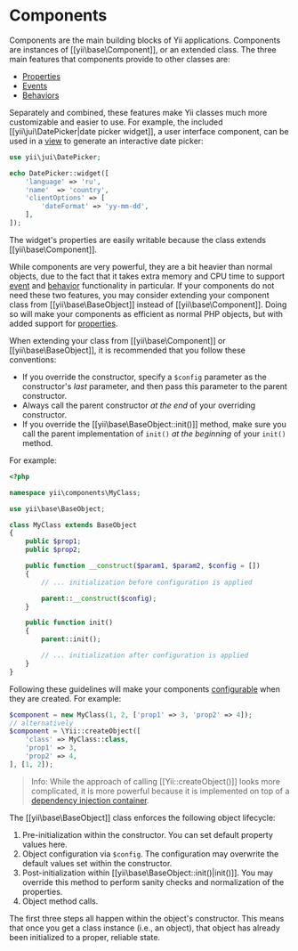 Components
==========

Components are the main building blocks of Yii applications. Components are instances of [[yii\base\Component]],
or an extended class. The three main features that components provide to other classes are:

* [Properties](concept-properties.md)
* [Events](concept-events.md)
* [Behaviors](concept-behaviors.md)
 
Separately and combined, these features make Yii classes much more customizable and easier to use. For example,
the included [[yii\jui\DatePicker|date picker widget]], a user interface component, can be used in a [view](structure-views.md)
to generate an interactive date picker:

```php
use yii\jui\DatePicker;

echo DatePicker::widget([
    'language' => 'ru',
    'name'  => 'country',
    'clientOptions' => [
        'dateFormat' => 'yy-mm-dd',
    ],
]);
```

The widget's properties are easily writable because the class extends [[yii\base\Component]].

While components are very powerful, they are a bit heavier than normal objects, due to the fact that
it takes extra memory and CPU time to support [event](concept-events.md) and [behavior](concept-behaviors.md) functionality in particular.
If your components do not need these two features, you may consider extending your component class from
[[yii\base\BaseObject]] instead of [[yii\base\Component]]. Doing so will make your components as efficient as normal PHP objects,
but with added support for [properties](concept-properties.md).

When extending your class from [[yii\base\Component]] or [[yii\base\BaseObject]], it is recommended that you follow
these conventions:

- If you override the constructor, specify a `$config` parameter as the constructor's *last* parameter, and then pass this parameter
  to the parent constructor.
- Always call the parent constructor *at the end* of your overriding constructor.
- If you override the [[yii\base\BaseObject::init()]] method, make sure you call the parent implementation of `init()` *at the beginning* of your `init()` method.

For example:

```php
<?php

namespace yii\components\MyClass;

use yii\base\BaseObject;

class MyClass extends BaseObject
{
    public $prop1;
    public $prop2;

    public function __construct($param1, $param2, $config = [])
    {
        // ... initialization before configuration is applied

        parent::__construct($config);
    }

    public function init()
    {
        parent::init();

        // ... initialization after configuration is applied
    }
}
```

Following these guidelines will make your components [configurable](concept-configurations.md) when they are created. For example:

```php
$component = new MyClass(1, 2, ['prop1' => 3, 'prop2' => 4]);
// alternatively
$component = \Yii::createObject([
    'class' => MyClass::class,
    'prop1' => 3,
    'prop2' => 4,
], [1, 2]);
```

> Info: While the approach of calling [[Yii::createObject()]] looks more complicated, it is more powerful because it is
> implemented on top of a [dependency injection container](concept-di-container.md).
  

The [[yii\base\BaseObject]] class enforces the following object lifecycle:

1. Pre-initialization within the constructor. You can set default property values here.
2. Object configuration via `$config`. The configuration may overwrite the default values set within the constructor.
3. Post-initialization within [[yii\base\BaseObject::init()|init()]]. You may override this method to perform sanity checks and normalization of the properties.
4. Object method calls.

The first three steps all happen within the object's constructor. This means that once you get a class instance (i.e., an object),
that object has already been initialized to a proper, reliable state.
